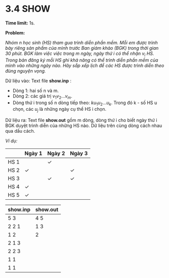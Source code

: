 # 3.4 SHOW

**Time limit:** 1s.

**Problem:**

*Nhóm n học sinh (HS) tham gua trình diễn phần mềm. Mỗi em được trình bày riêng sản phẩm của mình trước Ban giám khảo (BGK) trong thời gian 30 phút. BGK làm việc việc trong m ngày, ngày thứ i có thể nhận $v_i$ HS. Trong bản đăng ký mỗi HS ghi khả năng có thể trình diễn phần mềm của mình vào những ngày nào. Hãy sắp xếp lịch để các HS được trình diễn theo đúng nguyện vọng.*

Dữ liệu vào: Text file **show.inp** :

- Dòng 1: hai số n và m.
- Dòng 2: các giá trị $v_1 v_2...v_m$.
- Dòng thứ i trong số n dòng tiếp theo: $k u_1 u_2 ... u_k$. Trong đó k - số HS u chọn, các $u_j$ là những ngày cụ thể HS i chọn.

Dữ liệu ra: Text file **show.out** gồm m dòng, dòng thứ i cho biết ngày thứ i BGK duyệt trình diễn của những HS nào. Dữ liệu trên cùng dòng cách nhau qua dấu cách.

*Ví dụ:*

||Ngày 1|Ngày 2|Ngày 3|
|:---|:---|:---|:---|
|HS 1||$\checkmark$||
|HS 2|$\checkmark$||$\checkmark$|
|HS 3||$\checkmark$|$\checkmark$|
|HS 4|$\checkmark$|||
|HS 5|$\checkmark$|||

|show.inp|show.out|
|:----|:---|
|5 3|4 5|
|2 2 1| 1 3|
|1 2|2|
|2 1 3
|2 2 3
|1 1 
|1 1

#
